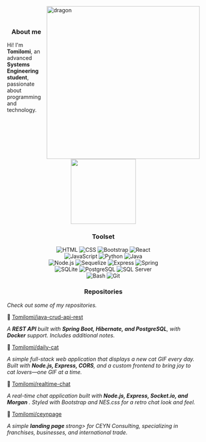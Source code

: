 <p align="center"><!-- Optional banner goes here--> </p>

<div>
  <img align="right" width="400" alt="dragon" src="https://i.pinimg.com/736x/86/27/be/8627bebfc51c5fe62a5edbd786301edd.jpg">
<br></br>
	
<h3 align="center">About me</h3>
  
  <p>Hi! I'm <strong>Tomilomi</strong>, an advanced <strong>Systems Engineering student</strong>, passionate about programming and technology.</p>
  <p align="center">
    <img src="https://media2.giphy.com/media/v1.Y2lkPTc5MGI3NjExNHpoY2wzZGh6cnk3cWg5dThjcnZ1b2hqa3QyM3loMWc3eTM0YTM3eSZlcD12MV9pbnRlcm5hbF9naWZfYnlfaWQmY3Q9cw/WUlplcMpOCEmTGBtBW/giphy.gif" width="170"> 
  </p>

<h3 align="center">Toolset</h3>

<div align="center">
  <!-- Frontend -->
  <img src="https://img.shields.io/badge/HTML-E34F26?style=flat&logo=html5&logoColor=white" alt="HTML">
  <img src="https://img.shields.io/badge/CSS-1572B6?style=flat&logo=css3&logoColor=white" alt="CSS">
  <img src="https://img.shields.io/badge/Bootstrap-563D7C?style=flat&logo=bootstrap&logoColor=white" alt="Bootstrap">
  <img src="https://img.shields.io/badge/React-20232A?style=flat&logo=react&logoColor=61DAFB" alt="React">
</div>

<div align="center">
  <img src="https://img.shields.io/badge/JavaScript-F7DF1E?style=flat&logo=javascript&logoColor=black" alt="JavaScript">
  <img src="https://img.shields.io/badge/Python-3776AB?style=flat&logo=python&logoColor=white" alt="Python">
  <img src="https://img.shields.io/badge/Java-007396?style=flat&logo=java&logoColor=white" alt="Java">
</div>

<div align="center">
  <!-- Backend -->
  <img src="https://img.shields.io/badge/Node.js-339933?style=flat&logo=nodedotjs&logoColor=white" alt="Node.js">
  <img src="https://img.shields.io/badge/Sequelize-52B0E7?style=flat&logo=sequelize&logoColor=white" alt="Sequelize">
  <img src="https://img.shields.io/badge/Express-000000?style=flat&logo=express&logoColor=white" alt="Express">
  <img src="https://img.shields.io/badge/Spring-6DB33F?style=flat&logo=spring&logoColor=white" alt="Spring">
</div>

<!-- BASE DE DATOS -->
<div align="center">
  <img src="https://img.shields.io/badge/SQLite-003B57?style=flat&logo=sqlite&logoColor=white" alt="SQLite">
  <img src="https://img.shields.io/badge/PostgreSQL-4169E1?style=flat&logo=postgresql&logoColor=white" alt="PostgreSQL">
  <img src="https://img.shields.io/badge/SQL_Server-CC2927?style=flat&logo=microsoftsqlserver&logoColor=white" alt="SQL Server">
</div>

<!-- Otras herramientas -->
<div align="center">
  <img src="https://img.shields.io/badge/Bash-4EAA25?style=flat&logo=gnubash&logoColor=white" alt="Bash">
  <img src="https://img.shields.io/badge/Git-F05032?style=flat&logo=git&logoColor=white" alt="Git">
</div>

<h3 align="center">Repositories</h3>
<p><em>Check out some of my repositories.</em></p>

<div>
  📘 <a href="https://github.com/Tomilomi/java-crud-api-rest">Tomilomi/java-crud-api-rest</a>  
  <p><em>A <strong>REST API</strong> built with <strong>Spring Boot, Hibernate, and PostgreSQL</strong>, with <strong>Docker</strong> support. Includes additional notes.</em></p>

  📕 <a href="https://github.com/Tomilomi/daily-cat">Tomilomi/daily-cat</a>  
<p><em>A simple full-stack web application that displays a new cat GIF every day. Built with <strong>Node.js, Express, CORS</strong>, and a custom frontend to bring joy to cat lovers—one GIF at a time.</em></p>

  📙 <a href="https://github.com/Tomilomi/realtime-chat">Tomilomi/realtime-chat</a>  
<p><em>A real-time chat application built with <strong> Node.js, Express, Socket.io, and Morgan</strong> . Styled with Bootstrap and NES.css for a retro chat look and feel.</em></p>

  📗 <a href="github.com/Tomilomi/ceynpage">Tomilomi/ceynpage</a>  
  <p><em>A simple <strong>landing page </strong>strong> for CEYN Consulting, specializing in franchises, businesses, and international trade.</em> </p>
</div>



